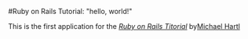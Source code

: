 #Ruby on Rails Tutorial: "hello, world!"

This is the first application for the
[*Ruby on Rails Titorial*](http://www.railstutorials.org)
by[Michael Hartl](http://www.michaelhartl.com/)